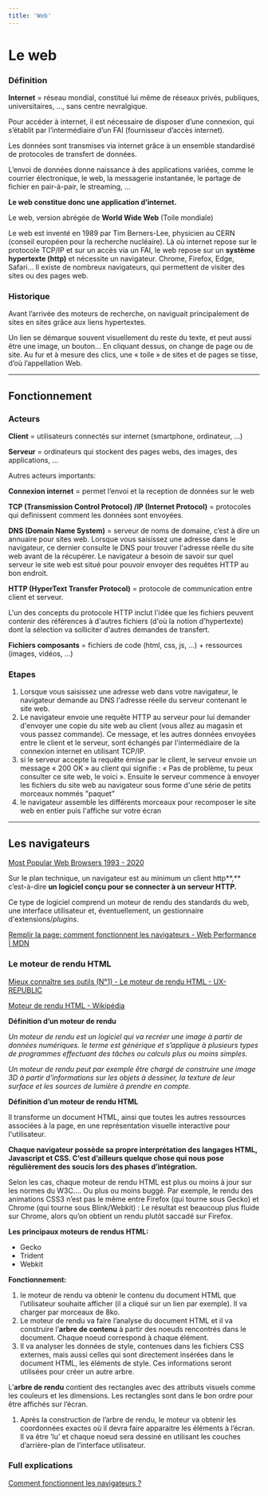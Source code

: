 ```yaml
---
title: 'Web'
---
```


# Le web

### Définition

**Internet** = réseau mondial, constitué lui même de réseaux privés, publiques, universitaires, …, sans centre nevralgique.

Pour accéder à internet, il est nécessaire de disposer d’une connexion, qui s’établit par l’intermédiaire d’un FAI (fournisseur d’accès internet).

Les données sont transmises via internet grâce à un ensemble standardisé de protocoles de transfert de données. 

L’envoi de données donne naissance à des applications variées, comme le courrier électronique, le web, la messagerie instantanée, le partage de fichier en pair-à-pair, le streaming, …

**Le web constitue donc une application d’internet.**

Le web, version abrégée de **World Wide Web** (Toile mondiale)

Le web est inventé en 1989 par Tim Berners-Lee, physicien au CERN (conseil européen pour la recherche nucléaire). Là où internet repose sur le protocole TCP/IP et sur un accès via un FAI, le web repose sur un **système hypertexte (http)** et nécessite un navigateur. Chrome, Firefox, Edge, Safari… Il existe de nombreux navigateurs, qui permettent de visiter des sites ou des pages web.

### Historique

Avant l’arrivée des moteurs de recherche, on naviguait principalement de sites en sites grâce aux liens hypertextes.

Un lien se démarque souvent visuellement du reste du texte, et peut aussi être une image, un bouton… En cliquant dessus, on change de page ou de site. Au fur et à mesure des clics, une « toile » de sites et de pages se tisse, d’où l’appellation Web.

---

## Fonctionnement

### Acteurs

**Client** = utilisateurs connectés sur internet (smartphone, ordinateur, …)

**Serveur** = ordinateurs qui stockent des pages webs, des images, des applications, …

Autres acteurs importants:

**Connexion internet** = permet l’envoi et la reception de données sur le web

**TCP (Transmission Control Protocol) /IP (Internet Protocol)** = protocoles qui definissent comment les données sont envoyées.

**DNS (Domain Name System)** = serveur de noms de domaine, c’est à dire un annuaire pour sites web. Lorsque vous saisissez une adresse dans le navigateur, ce dernier consulte le DNS pour trouver l'adresse réelle du site web avant de la récupérer. Le navigateur a besoin de savoir sur quel serveur le site web est situé pour pouvoir envoyer des requêtes HTTP au bon endroit.

**HTTP (HyperText Transfer Protocol)** = protocole de communication entre client et serveur.

L'un des concepts du protocole HTTP inclut l'idée que les fichiers peuvent contenir des références à d'autres fichiers (d'où la notion d'hypertexte) dont la sélection va solliciter d'autres demandes de transfert.

**Fichiers composants** = fichiers de code (html, css, js, …) + ressources (images, vidéos, …)

### Etapes

1. Lorsque vous saisissez une adresse web dans votre navigateur, le navigateur demande au DNS l'adresse réelle du serveur contenant le site web.
2. Le navigateur envoie une requête HTTP au serveur pour lui demander d'envoyer une copie du site web au client (vous allez au magasin et vous passez commande). Ce message, et les autres données envoyées entre le client et le serveur, sont échangés par l'intermédiaire de la connexion internet en utilisant TCP/IP.
3. si le serveur accepte la requête émise par le client, le serveur envoie un message « 200 OK » au client qui signifie : « Pas de problème, tu peux consulter ce site web, le voici ». Ensuite le serveur commence à envoyer les fichiers du site web au navigateur sous forme d'une série de petits morceaux nommés "paquet”
4. le navigateur assemble les différents morceaux pour recomposer le site web en entier puis l'affiche sur votre écran

---

## Les navigateurs

[Most Popular Web Browsers 1993 - 2020](https://www.youtube.com/watch?v=W4wWdmfOibY&ab_channel=CaptainGizmo)

Sur le plan technique, un navigateur est au minimum un client http**,** c’est-à-dire **un logiciel conçu pour se connecter à un serveur HTTP.**

Ce type de logiciel comprend un moteur de rendu des standards du web, une interface utilisateur et, éventuellement, un gestionnaire d'extensions/*plugins.*

[Remplir la page: comment fonctionnent les navigateurs - Web Performance | MDN](https://developer.mozilla.org/fr/docs/Web/Performance/How_browsers_work)

### Le moteur de rendu HTML

[Mieux connaître ses outils (N°1) - Le moteur de rendu HTML - UX-REPUBLIC](https://www.ux-republic.com/mieux-connaitre-ses-outils-n1-le-moteur-de-rendu-html/)

[Moteur de rendu HTML - Wikipédia](https://fr.wikipedia.org/wiki/Moteur_de_rendu_HTML)

**Définition d’un moteur de rendu**

*Un moteur de rendu est un logiciel qui va recréer une image à partir de données numériques. le terme est générique et s’applique à plusieurs types de programmes effectuant des tâches ou calculs plus ou moins simples.*

*Un moteur de rendu peut par exemple être chargé de construire une image 3D à partir d’informations sur les objets à dessiner, la texture de leur surface et les sources de lumière à prendre en compte.*

**Définition d’un moteur de rendu HTML**

Il transforme un document HTML, ainsi que toutes les autres ressources associées à la page, en une représentation visuelle interactive pour l'utilisateur.

**Chaque navigateur possède sa propre interprétation des langages HTML, Javascript et CSS. C’est d’ailleurs quelque chose qui nous pose régulièrement des soucis lors des phases d’intégration.**

Selon les cas, chaque moteur de rendu HTML est plus ou moins à jour sur les normes du W3C…. Ou plus ou moins buggé. Par exemple, le rendu des animations CSS3 n’est pas le même entre Firefox (qui tourne sous Gecko) et Chrome (qui tourne sous Blink/Webkit) : Le résultat est beaucoup plus fluide sur Chrome, alors qu’on obtient un rendu plutôt saccadé sur Firefox.

**Les principaux moteurs de rendus HTML:** 

- Gecko
- Trident
- Webkit

**Fonctionnement:**

1. le moteur de rendu va obtenir le contenu du document HTML que l’utilisateur souhaite afficher (il a cliqué sur un lien par exemple). Il va charger par morceaux de 8ko.
2. Le moteur de rendu va faire l’analyse du document HTML et il va construire l’**arbre de contenu** à partir des noeuds rencontrés dans le document. Chaque noeud correspond à chaque élément.
3. Il va analyser les données de style, contenues dans les fichiers CSS externes, mais aussi celles qui sont directement insérées dans le document HTML, les éléments de style. Ces informations seront utilisées pour créer un autre arbre.

L’**arbre de rendu** contient des rectangles avec des attributs visuels comme les couleurs et les dimensions. Les rectangles sont dans le bon ordre pour être affichés sur l’écran.

1. Après la construction de l’arbre de rendu, le moteur va obtenir les coordonnées exactes où il devra faire apparaitre les éléments à l’écran. Il va être ‘lu’ et chaque noeud sera dessiné en utilisant les couches d’arrière-plan de l’interface utilisateur.

### Full explications
[Comment fonctionnent les navigateurs ?](https://web.developpez.com/tutoriels/web/how-browsers-work/#L3-1)
